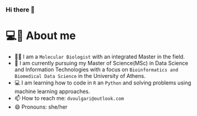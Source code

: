 ### Hi there 👋

# 💻🌸 About me

- 👩‍🔬 I am a  `Molecular Biologist` with an integrated Master in the field.
- 🔭 I am currently pursuing my Master of Science(MSc) in Data Science and Information Technologies with a focus on `Bioinformatics and Biomedical Data Science` in the University of Athens.
- 💻 I am learning how to code in `R` an `Python` and solving problems using machine learning approaches.
- 📫 How to reach me: `dvoulgari@outlook.com`
- 😄 Pronouns: she/her
